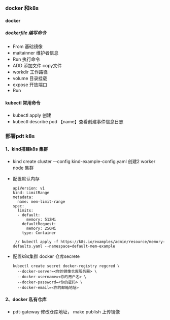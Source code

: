 ### docker 和k8s

#### docker

##### dockerfile 编写命令

- From 基础镜像
- maitainner 维护者信息
- Run 执行命令
- ADD 添加文件 copy文件
- workdir 工作路径
- volume 目录挂载
- expose 开放端口
- Run





#### kubectl 常用命令

- kubectl apply 创建
- kubectl describe pod 【name】查看创建事件信息日志



### 部署pdt k8s

#### 1、kind搭建k8s 集群

  - kind create cluster --config kind-example-config.yaml 创建2 worker node 集群

  - 配置默认内存

    ```
    apiVersion: v1
    kind: LimitRange
    metadata:
      name: mem-limit-range
    spec:
      limits:
      - default:
          memory: 512Mi
        defaultRequest:
          memory: 256Mi
        type: Container
      
     // kubectl apply -f https://k8s.io/examples/admin/resource/memory-defaults.yaml --namespace=default-mem-example
    ```

    

  - 配置k8s集群 docker 仓库secrete

    ```
    kubectl create secret docker-registry regcred \
      --docker-server=<你的镜像仓库服务器> \
      --docker-username=<你的用户名> \
      --docker-password=<你的密码> \
      --docker-email=<你的邮箱地址>
    ```

    

#### 2、docker 私有仓库

- pdt-gateway 修改仓库地址， make publish 上传镜像

